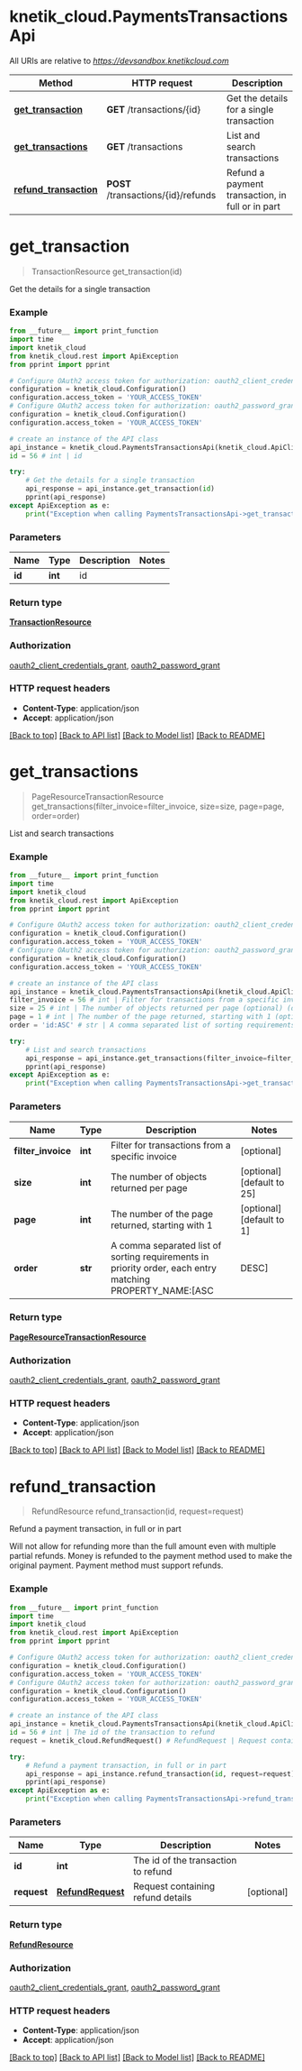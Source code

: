 # knetik_cloud.PaymentsTransactionsApi

All URIs are relative to *https://devsandbox.knetikcloud.com*

Method | HTTP request | Description
------------- | ------------- | -------------
[**get_transaction**](PaymentsTransactionsApi.md#get_transaction) | **GET** /transactions/{id} | Get the details for a single transaction
[**get_transactions**](PaymentsTransactionsApi.md#get_transactions) | **GET** /transactions | List and search transactions
[**refund_transaction**](PaymentsTransactionsApi.md#refund_transaction) | **POST** /transactions/{id}/refunds | Refund a payment transaction, in full or in part


# **get_transaction**
> TransactionResource get_transaction(id)

Get the details for a single transaction

### Example 
```python
from __future__ import print_function
import time
import knetik_cloud
from knetik_cloud.rest import ApiException
from pprint import pprint

# Configure OAuth2 access token for authorization: oauth2_client_credentials_grant
configuration = knetik_cloud.Configuration()
configuration.access_token = 'YOUR_ACCESS_TOKEN'
# Configure OAuth2 access token for authorization: oauth2_password_grant
configuration = knetik_cloud.Configuration()
configuration.access_token = 'YOUR_ACCESS_TOKEN'

# create an instance of the API class
api_instance = knetik_cloud.PaymentsTransactionsApi(knetik_cloud.ApiClient(configuration))
id = 56 # int | id

try: 
    # Get the details for a single transaction
    api_response = api_instance.get_transaction(id)
    pprint(api_response)
except ApiException as e:
    print("Exception when calling PaymentsTransactionsApi->get_transaction: %s\n" % e)
```

### Parameters

Name | Type | Description  | Notes
------------- | ------------- | ------------- | -------------
 **id** | **int**| id | 

### Return type

[**TransactionResource**](TransactionResource.md)

### Authorization

[oauth2_client_credentials_grant](../README.md#oauth2_client_credentials_grant), [oauth2_password_grant](../README.md#oauth2_password_grant)

### HTTP request headers

 - **Content-Type**: application/json
 - **Accept**: application/json

[[Back to top]](#) [[Back to API list]](../README.md#documentation-for-api-endpoints) [[Back to Model list]](../README.md#documentation-for-models) [[Back to README]](../README.md)

# **get_transactions**
> PageResourceTransactionResource get_transactions(filter_invoice=filter_invoice, size=size, page=page, order=order)

List and search transactions

### Example 
```python
from __future__ import print_function
import time
import knetik_cloud
from knetik_cloud.rest import ApiException
from pprint import pprint

# Configure OAuth2 access token for authorization: oauth2_client_credentials_grant
configuration = knetik_cloud.Configuration()
configuration.access_token = 'YOUR_ACCESS_TOKEN'
# Configure OAuth2 access token for authorization: oauth2_password_grant
configuration = knetik_cloud.Configuration()
configuration.access_token = 'YOUR_ACCESS_TOKEN'

# create an instance of the API class
api_instance = knetik_cloud.PaymentsTransactionsApi(knetik_cloud.ApiClient(configuration))
filter_invoice = 56 # int | Filter for transactions from a specific invoice (optional)
size = 25 # int | The number of objects returned per page (optional) (default to 25)
page = 1 # int | The number of the page returned, starting with 1 (optional) (default to 1)
order = 'id:ASC' # str | A comma separated list of sorting requirements in priority order, each entry matching PROPERTY_NAME:[ASC|DESC] (optional) (default to id:ASC)

try: 
    # List and search transactions
    api_response = api_instance.get_transactions(filter_invoice=filter_invoice, size=size, page=page, order=order)
    pprint(api_response)
except ApiException as e:
    print("Exception when calling PaymentsTransactionsApi->get_transactions: %s\n" % e)
```

### Parameters

Name | Type | Description  | Notes
------------- | ------------- | ------------- | -------------
 **filter_invoice** | **int**| Filter for transactions from a specific invoice | [optional] 
 **size** | **int**| The number of objects returned per page | [optional] [default to 25]
 **page** | **int**| The number of the page returned, starting with 1 | [optional] [default to 1]
 **order** | **str**| A comma separated list of sorting requirements in priority order, each entry matching PROPERTY_NAME:[ASC|DESC] | [optional] [default to id:ASC]

### Return type

[**PageResourceTransactionResource**](PageResourceTransactionResource.md)

### Authorization

[oauth2_client_credentials_grant](../README.md#oauth2_client_credentials_grant), [oauth2_password_grant](../README.md#oauth2_password_grant)

### HTTP request headers

 - **Content-Type**: application/json
 - **Accept**: application/json

[[Back to top]](#) [[Back to API list]](../README.md#documentation-for-api-endpoints) [[Back to Model list]](../README.md#documentation-for-models) [[Back to README]](../README.md)

# **refund_transaction**
> RefundResource refund_transaction(id, request=request)

Refund a payment transaction, in full or in part

Will not allow for refunding more than the full amount even with multiple partial refunds. Money is refunded to the payment method used to make the original payment. Payment method must support refunds.

### Example 
```python
from __future__ import print_function
import time
import knetik_cloud
from knetik_cloud.rest import ApiException
from pprint import pprint

# Configure OAuth2 access token for authorization: oauth2_client_credentials_grant
configuration = knetik_cloud.Configuration()
configuration.access_token = 'YOUR_ACCESS_TOKEN'
# Configure OAuth2 access token for authorization: oauth2_password_grant
configuration = knetik_cloud.Configuration()
configuration.access_token = 'YOUR_ACCESS_TOKEN'

# create an instance of the API class
api_instance = knetik_cloud.PaymentsTransactionsApi(knetik_cloud.ApiClient(configuration))
id = 56 # int | The id of the transaction to refund
request = knetik_cloud.RefundRequest() # RefundRequest | Request containing refund details (optional)

try: 
    # Refund a payment transaction, in full or in part
    api_response = api_instance.refund_transaction(id, request=request)
    pprint(api_response)
except ApiException as e:
    print("Exception when calling PaymentsTransactionsApi->refund_transaction: %s\n" % e)
```

### Parameters

Name | Type | Description  | Notes
------------- | ------------- | ------------- | -------------
 **id** | **int**| The id of the transaction to refund | 
 **request** | [**RefundRequest**](RefundRequest.md)| Request containing refund details | [optional] 

### Return type

[**RefundResource**](RefundResource.md)

### Authorization

[oauth2_client_credentials_grant](../README.md#oauth2_client_credentials_grant), [oauth2_password_grant](../README.md#oauth2_password_grant)

### HTTP request headers

 - **Content-Type**: application/json
 - **Accept**: application/json

[[Back to top]](#) [[Back to API list]](../README.md#documentation-for-api-endpoints) [[Back to Model list]](../README.md#documentation-for-models) [[Back to README]](../README.md)

